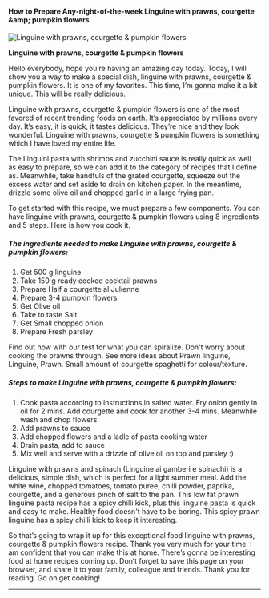             

#### How to Prepare Any-night-of-the-week Linguine with prawns, courgette &amp;amp; pumpkin flowers

![Linguine with prawns, courgette &amp; pumpkin flowers](https://img-global.cpcdn.com/recipes/89903a65103fcf6c/751x532cq70/linguine-with-prawns-courgette-pumpkin-flowers-recipe-main-photo.jpg)

**Linguine with prawns, courgette &amp; pumpkin flowers**

Hello everybody, hope you’re having an amazing day today. Today, I will show you a way to make a special dish, linguine with prawns, courgette & pumpkin flowers. It is one of my favorites. This time, I’m gonna make it a bit unique. This will be really delicious.

Linguine with prawns, courgette & pumpkin flowers is one of the most favored of recent trending foods on earth. It’s appreciated by millions every day. It’s easy, it is quick, it tastes delicious. They’re nice and they look wonderful. Linguine with prawns, courgette & pumpkin flowers is something which I have loved my entire life.

The Linguini pasta with shrimps and zucchini sauce is really quick as well as easy to prepare, so we can add it to the category of recipes that I define as. Meanwhile, take handfuls of the grated courgette, squeeze out the excess water and set aside to drain on kitchen paper. In the meantime, drizzle some olive oil and chopped garlic in a large frying pan.

To get started with this recipe, we must prepare a few components. You can have linguine with prawns, courgette & pumpkin flowers using 8 ingredients and 5 steps. Here is how you cook it.

##### The ingredients needed to make Linguine with prawns, courgette & pumpkin flowers:

1.  Get 500 g linguine
2.  Take 150 g ready cooked cocktail prawns
3.  Prepare Half a courgette al Julienne
4.  Prepare 3-4 pumpkin flowers
5.  Get Olive oil
6.  Take to taste Salt
7.  Get Small chopped onion
8.  Prepare Fresh parsley

Find out how with our test for what you can spiralize. Don't worry about cooking the prawns through. See more ideas about Prawn linguine, Linguine, Prawn. Small amount of courgette spaghetti for colour/texture.

##### Steps to make Linguine with prawns, courgette & pumpkin flowers:

1.  Cook pasta according to instructions in salted water. Fry onion gently in oil for 2 mins. Add courgette and cook for another 3-4 mins. Meanwhile wash and chop flowers
2.  Add prawns to sauce
3.  Add chopped flowers and a ladle of pasta cooking water
4.  Drain pasta, add to sauce
5.  Mix well and serve with a drizzle of olive oil on top and parsley :)

Linguine with prawns and spinach (Linguine ai gamberi e spinachi) is a delicious, simple dish, which is perfect for a light summer meal. Add the white wine, chopped tomatoes, tomato puree, chilli powder, paprika, courgette, and a generous pinch of salt to the pan. This low fat prawn linguine pasta recipe has a spicy chilli kick, plus this linguine pasta is quick and easy to make. Healthy food doesn't have to be boring. This spicy prawn linguine has a spicy chilli kick to keep it interesting.

So that’s going to wrap it up for this exceptional food linguine with prawns, courgette & pumpkin flowers recipe. Thank you very much for your time. I am confident that you can make this at home. There’s gonna be interesting food at home recipes coming up. Don’t forget to save this page on your browser, and share it to your family, colleague and friends. Thank you for reading. Go on get cooking!

* * *